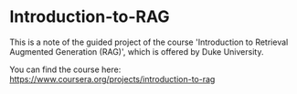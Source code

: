 # Introduction-to-RAG

This is a note of the guided project of the course 'Introduction to Retrieval Augmented Generation (RAG)', which is offered by Duke University.

You can find the course here: https://www.coursera.org/projects/introduction-to-rag 
